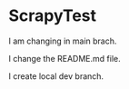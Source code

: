# ScrapyTest

I am changing in main brach.

I change the README.md file.

I create local dev branch.

